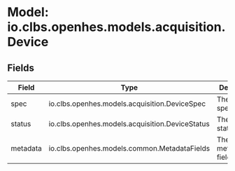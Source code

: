 # Model: io.clbs.openhes.models.acquisition.Device

## Fields

| Field | Type | Description |
| --- | --- | --- |
| spec | io.clbs.openhes.models.acquisition.DeviceSpec | The device specification. |
| status | io.clbs.openhes.models.acquisition.DeviceStatus | The device status. |
| metadata | io.clbs.openhes.models.common.MetadataFields | The metadata fields. |

